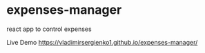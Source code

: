 # expenses-manager
react app to control expenses

Live Demo
https://vladimirsergienko1.github.io/expenses-manager/
